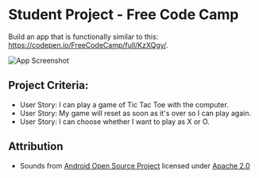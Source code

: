 # Student Project - Free Code Camp
Build an app that is functionally similar to this: https://codepen.io/FreeCodeCamp/full/KzXQgy/.

![App Screenshot](https://raw.githubusercontent.com/htkoca/fcc-tic-tac-toe-widget/master/assets/mockup-mobile-game-m.jpg)

## Project Criteria:
* User Story: I can play a game of Tic Tac Toe with the computer.
* User Story: My game will reset as soon as it's over so I can play again.
* User Story: I can choose whether I want to play as X or O.

## Attribution
* Sounds from [Android Open Source Project](https://source.android.com/source/licenses.html) licensed under [Apache 2.0](http://www.apache.org/licenses/LICENSE-2.0)
